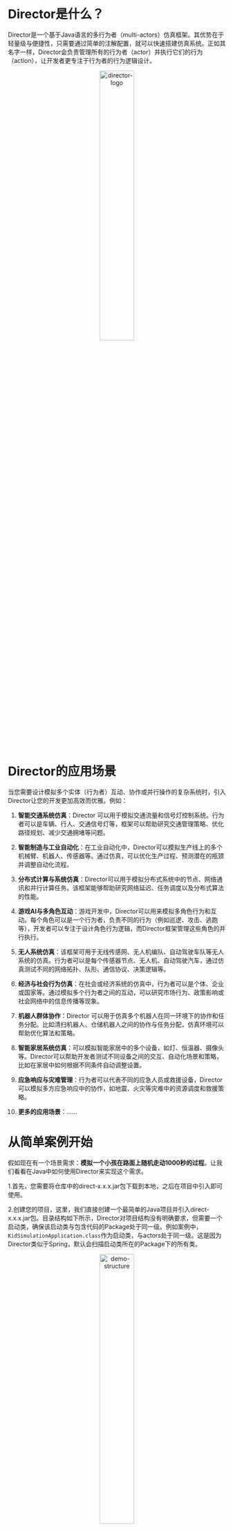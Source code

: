 # Director是什么？



​		Director是一个基于Java语言的多行为者（multi-actors）仿真框架。其优势在于轻量级与便捷性，只需要通过简单的注解配置，就可以快速搭建仿真系统。正如其名字一样，Director会负责管理所有的行为者（actor）并执行它们的行为（action），让开发者更专注于行为者的行为逻辑设计。

<div align="center">
    <img src="./images/director-logo.png" alt="director-logo" style="width:40%;" />
</div>

# Director的应用场景

​		当您需要设计模拟多个实体（行为者）互动、协作或并行操作的复杂系统时，引入Director让您的开发更加高效而优雅。例如：

1. **智能交通系统仿真**：Director 可以用于模拟交通流量和信号灯控制系统。行为者可以是车辆、行人、交通信号灯等，框架可以帮助研究交通管理策略、优化路径规划、减少交通拥堵等问题。

2. **智能制造与工业自动化**：在工业自动化中，Director可以模拟生产线上的多个机械臂、机器人、传感器等。通过仿真，可以优化生产过程、预测潜在的瓶颈并调整自动化流程。

3. **分布式计算与系统仿真**：Director可以用于模拟分布式系统中的节点、网络通讯和并行计算任务。该框架能够帮助研究网络延迟、任务调度以及分布式算法的性能。

4. **游戏AI与多角色互动**：游戏开发中，Director可以用来模拟多角色行为和互动。每个角色可以是一个行为者，负责不同的行为（例如巡逻、攻击、逃跑等），开发者可以专注于设计角色行为逻辑，而Director框架管理这些角色的并行执行。

5. **无人系统仿真**：该框架可用于无线传感网、无人机编队、自动驾驶车队等无人系统的仿真。行为者可以是每个传感器节点、无人机、自动驾驶汽车，通过仿真测试不同的网络拓扑、队形、通信协议、决策逻辑等。

6. **经济与社会行为仿真**：在社会或经济系统的仿真中，行为者可以是个体、企业或国家等。通过模拟多个行为者之间的互动，可以研究市场行为、政策影响或社会网络中的信息传播等现象。

7. **机器人群体协作**：Director 可以用于仿真多个机器人在同一环境下的协作和任务分配。比如清扫机器人、仓储机器人之间的协作与任务分配，仿真环境可以帮助优化算法和策略。

8. **智能家居系统仿真**：可以模拟智能家居中的多个设备，如灯、恒温器、摄像头等。Director可以帮助开发者测试不同设备之间的交互、自动化场景和策略，比如在家居中如何根据不同条件自动调整设置。

9. **应急响应与灾难管理**：行为者可以代表不同的应急人员或救援设备，Director可以模拟多方应急响应中的协作，如地震、火灾等灾难中的资源调度和救援策略。

10. **更多的应用场景**：……

# 从简单案例开始

​		假如现在有一个场景需求：**模拟一个小孩在路面上随机走动1000秒的过程**。让我们看看在Java中如何使用Director来实现这个需求。

1.首先，您需要将仓库中的direct-x.x.x.jar包下载到本地，之后在项目中引入即可使用。

2.创建您的项目，这里，我们直接创建一个最简单的Java项目并引入direct-x.x.x.jar包。目录结构如下所示，Director对项目结构没有明确要求，但需要一个启动类，确保该启动类与包含代码的Package处于同一级。例如案例中，`KidSimulationApplication.class`作为启动类，与actors处于同一级。这是因为Director类似于Spring，默认会扫描启动类所在的Package下的所有类。

<div align="center">
    <img src="./images/demo-structure.png" alt="demo-structure" style="width:40%;" />
</div>

3.编写启动类，类似Spring项目，在main方法中调用`DirectorApplication.run()`是必不可少的。

```java
import com.jim.director.framework.core.DirectorApplication;

public class KidSimulationApplication {
    public static void main(String[] args) {
        DirectorApplication.run(KidSimulationApplication.class);
    }
}
```

4.创建Actor，即行为者。本案例中，小孩就是一个行为者。为此，我们创建一个Kid类表示小孩，属性为当前小孩的位置坐标。使用Director提供的`@Actor`注解来标记Kid类为一个Actor。

> 任何具备某些行为的实体均可视为行为者。

```java
@Actor
public class Kid {

    private int x = 0;

    private int y = 0;
}
```

5.编写Action，即行为。本案例中，小孩的行为是“在路面上随机走动”。为此，在Kid类中，我们编写一个`walk()`方法模拟小孩走动。使用`@Action`注解即可标记方法为一个Action。注意，当一个Actor中有Action时，需要使用`@Order`注解声明Action的执行顺序。

```java
@Order(1)
@Actor
public class Kid {

    private int x;

    private int y;

    @Action
    public void walk(){
        int[] numbers = {-1, 0, 1};
        Random random = new Random();
        int randomNumber = numbers[random.nextInt(numbers.length)];// choose one of numbers
        x += randomNumber;
        randomNumber = numbers[random.nextInt(numbers.length)];
        y += randomNumber;
    }
}
```

6.运行启动类。仅需上述三个注解，即可完成行为者仿真配置，是不是很简单？那么项目运行后Director会如何去执行呢？逻辑很简单！Director会统一管理所有的Actor，在它的认知里，时间单位并不是时、分或者秒，而是帧！因此，在每一帧内，Director会根据Actor的`@Order`注解配置的执行顺序去执行它们的Action。默认执行帧数为1000，执行完仿真结束（就像在播放动画一样）。例如，在本案例中，小孩在每帧执行的Action为`walk()`方法，从而实现了随机走动。

> TIPS：每一帧是时、分或者秒完全取决于您如何定义。

# 更全面的介绍

​		相信上个案例已经让您对Director有了初步的理解，接下来让我们看看它还能干些什么！

## @Actor

​		在行为者仿真中，Actor是我们的主角。正如您所看到的，`@Actor`注解作用于类，用来声明一个类为Actor。Director只会管理所有的Actor，因此，其他所有注解都只在Actor中才会生效。

​		`@Actor`支持单例模式和多例模式，当使用`@Actor`或者`@Actor(ActorType.SINGLETON)`时为单例模式，此时Director只会为对应的Actor创建一个实例，您在项目任何地方声明和使用的都是这个Actor实例。当使用`@Actor(ActorType.PROTOTYPE)`时为多例模式，此时Director会为对应的Actor创建多个实例，详细使用方法见@ActorCollectionAutowired节。

```java
@Actor //equals to @Actor(ActorType.SINGLETON)
public class Kid {

    private int x = 0;

    private int y = 0;
}
```

## @Action

​		当您希望Actor在每帧中执行一些行为时，可以写一个或者多个方法并用`@Action`标记，被标记的方法将作为Action被执行。`@Action`需要配合`@Order`使用，`@Order`作用于Actor，以声明Action在每帧内的执行顺序，`@Order`的参数值越小优先级越高。例如下所示，分别创建两个Actor：Kid、Frog，则Kid的Action会比Frog的Action优先执行。

​		`@Action(String status)`允许传参，此时为带有状态的Action，详细使用方法见@Status节。

```java
@Order(1)
@Actor
public class Kid {

    private int x = 0;

    private int y = 0;
    
    @Action
    public void walk(){
       //...
    }
}
```

```java
@Order(2)
@Actor
public class Frog {

    private int x = 0;

    private int y = 0;
    
    @Action
    public void jump(){
       //...
    }
}
```

## @ActorAutowired

​		当一个Actor内需要使用其他Actor时，可以将其他Actor作为当前Actor的属性，并使用`@ActorAutowired`标记，Director会对`@ActorAutowired`标记的单例Actor进行依赖注入，无需开发者手动创建实例。例如下所示，将Frog注入到Kid中，在Kid的方法中就可以使用Frog了。

```java
@Order(1)
@Actor
public class Kid {

    private int x;

    private int y;

    @ActorAutowired
    private Frog frog;

    @Action
    public void walk(){
        //can use frog
    }
}
```

## @ActorCollectionAutowired

​		当我们希望创建多个相同的Actor时该怎么办呢？由于Actor默认是单例的，如果希望创建能被Director管理的多例Actor，则需要开启多例模式，即`@Actor(ActorType.PROTOTYPE)`。多例Actor不会在Actor注册时立马被创建，而是在依赖注入时，根据注解`@ActorCollectionAutowired(int size)`来创建包含多例Actor的集合。例如下所示，创建20个Frog实例。

​		关于多例Actor的创建和使用，需要注意以下几点：

1. 被创建的Actor必须开启多例模式；
2. `@ActorCollectionAutowired`注解只能作用于属性字段，且为非抽象集合类型；
3. 使用`@ActorCollectionAutowired`必须指定Actor数量（集合大小）；
4. Director会为每个多例Actor管理一个集合，因此，当在多处使用 `@ActorCollectionAutowired`对同一多例Actor进行标记时，注入的都是同一集合。

```java
@Order(1)
@Actor
public class Kid {

    private int x;

    private int y;

    @ActorCollectionAutowired(20)
    private ArrayList<Frog> frogs;

    @Action
    public void walk(){
        //can use frogs
    }
}
```

## @Configure

​		`@Configure`注解用于声明当前类为配置类，它和`@Actor`的作用几乎相同，Director会为配置类创建并管理一个单例，以便于在任何地方通过`@ActorAutowired`注入和使用。例如下所示，KidConfigure类是自定义的一个配置类，用于存储Kid相关配置信息，使用`@Configure`注解后，就可以在Kid类中通过`@ActorAutowired`注入和使用了。

```java
@Order(1)
@Actor
public class Kid {

    private int x;

    private int y;

    @ActorAutowired
    private KidConfigure kidConfigure;

    @Action
    public void walk(){
        //can use kidConfigure
    }
}
```

此外，通过继承Director提供的BasicConfigure类并调用`setSimulateDuration(int duration)`可以修改仿真时长。

```java
@Configure
public class KidConfigure extends BasicConfigure {

    private int maxStepSize;

    public KidConfigure(){
        setSimulateDuration(100); //reset the SimulateDuration
        maxStepSize = 3;
    }
    public int getMaxStepSize() {
        return maxStepSize;
    }
}
```



## @Init

​		`@Init`注解作用于方法，被标记的方法将在所有Actor实例化后、正式逐帧执行Action前执行，如下图所示。因此，您可以在这一步执行仿真前的初始化工作。

<div align="center">
    <img src="./images/progressing.png" alt="progressing" style="width:30%;" />
</div>

​		例如，在Kid的`init()`方法中对属性stepSize进行计算和赋值。

```java
@Order(1)
@Actor
public class Kid {

    private int x;

    private int y;

    @ActorAutowired
    private KidConfigure kidConfigure;
    
    @Init
    public void init(){
        stepSize = kidConfigure.getMaxStepSize() / 2;
    }

    @Action
    public void walk(){
        //...
    }
}
```

## @Status

​		`@Status`注解作用于字符串属性，用于标记当前Actor的状态。在@Action小节提到`@Action(String status)`，若传入的status非空，则对应的Action为带有状态的Action。具体而言，在每一帧中，只有Actor的状态等于Action的状态时，对应的Action才会被执行。`@Action(String status)`配合`@Status`使用，可以巧妙地实现复杂的Actor状态转移，如下图所示。

<div align="center">
    <img src="./images/status-transform1.png" alt="status-transform1" style="width:55%;" />
</div>

​		我们仍然以小孩随机走动为例，只不过增加一项需求：**小孩太胖了，每走一步需要休息5秒钟！**先分析一下小孩的状态转移图（如下所示）。可以看到，小孩在仿真过程中始终处于这两个状态之一，要么“WALKING”，要么“RESTING”。接下来，我们只需要实现这些状态转移方法即可。

<div align="center">
    <img src="./images/status-transform2.png" alt="status-transform2" style="width:50%;" />
</div>

代码如下所示。在每一帧中，当Kid的状态为“WALKING”时，会执行`walk()`方法，当Kid的状态为“RESTING”时，会执行`rest()`方法。

```java
@Log(period = 1)
@Order(1)
@Actor
public class Kid {

    @Status
    private String status;

    private int restTime = 5;

    private int x = 0;

    private int y = 0;

    @Init
    public void init(){
        status = "WALKING";
    }

    @Action(status = "WALKING")
    public void walk(){
        int[] numbers = {-1, 0, 1};
        Random random = new Random();
        int randomNumber = numbers[random.nextInt(numbers.length)];// choose one of numbers
        x += randomNumber;
        randomNumber = numbers[random.nextInt(numbers.length)];
        y += randomNumber;
        restTime = 5;
        status = "RESTING"; // transfer to status "RESTING"
    }

    @Action(status = "RESTING")
    public void rest(){
        restTime--;
        if(restTime == 0){
            status = "WALKING"; // transfer to status "WALKING"
        }
    }
}
```

## @Log

​		Director提供了简单的日志管理，您可以在Actor上使用`@Log(int period, String target)`注解来记录当前Actor的属性值快照。支持两个参数配置，period参数必须指定，表示记录周期（每隔period帧记录一次）；target参数为日志输出文件路径（文件不存在会自动创建），默认控制台。此外，如果您想忽略Actor某些属性值时，可以使用`@LogIgnore`对属性进行标记即可。例如下所示，通过`@Log`记录Kid的仿真过程信息到kidLog.log日志文件，忽略stepSize属性。

```java
@Log(period = 1,target = "kidLog.log")
@Order(1)
@Actor
public class Kid {

    private int x;

    private int y;
    
    @LogIgnore
    private int stepSize;

    @Action
    public void walk(){
        int[] numbers = {-1, 0, 1};
        Random random = new Random();
        int randomNumber = numbers[random.nextInt(numbers.length)];// choose one of numbers
        x += randomNumber;
        randomNumber = numbers[random.nextInt(numbers.length)];
        y += randomNumber;
    }
}
```

<div align="center">
    <img src="./images/demo-log.png" alt="demo-log"/>
</div>
